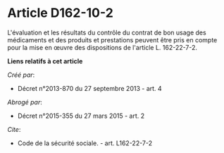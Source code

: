 # Article D162-10-2

L'évaluation et les résultats du contrôle du contrat de bon usage des médicaments et des produits et prestations peuvent être
pris en compte pour la mise en œuvre des dispositions de l'article L. 162-22-7-2.

**Liens relatifs à cet article**

_Créé par_:

  - Décret n°2013-870 du 27 septembre 2013 - art. 4

_Abrogé par_:

  - Décret n°2015-355 du 27 mars 2015 - art. 2

_Cite_:

  - Code de la sécurité sociale. - art. L162-22-7-2
